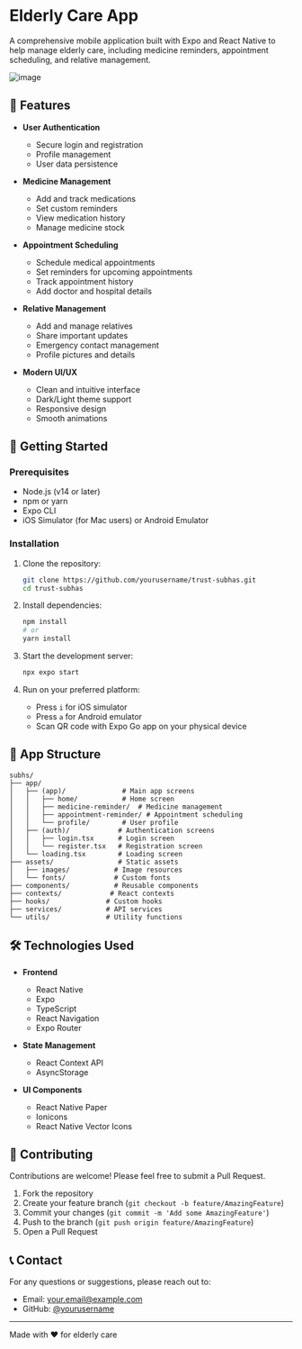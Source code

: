 # Elderly Care App

A comprehensive mobile application built with Expo and React Native to help manage elderly care, including medicine reminders, appointment scheduling, and relative management.

![image](https://github.com/user-attachments/assets/c3f17a50-611b-4935-ab04-771fe8248b44)


## 🌟 Features

- **User Authentication**
  - Secure login and registration
  - Profile management
  - User data persistence

- **Medicine Management**
  - Add and track medications
  - Set custom reminders
  - View medication history
  - Manage medicine stock

- **Appointment Scheduling**
  - Schedule medical appointments
  - Set reminders for upcoming appointments
  - Track appointment history
  - Add doctor and hospital details

- **Relative Management**
  - Add and manage relatives
  - Share important updates
  - Emergency contact management
  - Profile pictures and details

- **Modern UI/UX**
  - Clean and intuitive interface
  - Dark/Light theme support
  - Responsive design
  - Smooth animations

## 🚀 Getting Started

### Prerequisites

- Node.js (v14 or later)
- npm or yarn
- Expo CLI
- iOS Simulator (for Mac users) or Android Emulator

### Installation

1. Clone the repository:
   ```bash
   git clone https://github.com/yourusername/trust-subhas.git
   cd trust-subhas
   ```

2. Install dependencies:
   ```bash
   npm install
   # or
   yarn install
   ```

3. Start the development server:
   ```bash
   npx expo start
   ```

4. Run on your preferred platform:
   - Press `i` for iOS simulator
   - Press `a` for Android emulator
   - Scan QR code with Expo Go app on your physical device

## 📱 App Structure

```
subhs/
├── app/
│   ├── (app)/              # Main app screens
│   │   ├── home/           # Home screen
│   │   ├── medicine-reminder/  # Medicine management
│   │   ├── appointment-reminder/ # Appointment scheduling
│   │   └── profile/        # User profile
│   ├── (auth)/            # Authentication screens
│   │   ├── login.tsx      # Login screen
│   │   └── register.tsx   # Registration screen
│   └── loading.tsx        # Loading screen
├── assets/                # Static assets
│   ├── images/           # Image resources
│   └── fonts/            # Custom fonts
├── components/           # Reusable components
├── contexts/            # React contexts
├── hooks/              # Custom hooks
├── services/           # API services
└── utils/              # Utility functions
```

## 🛠️ Technologies Used

- **Frontend**
  - React Native
  - Expo
  - TypeScript
  - React Navigation
  - Expo Router

- **State Management**
  - React Context API
  - AsyncStorage

- **UI Components**
  - React Native Paper
  - Ionicons
  - React Native Vector Icons

## 🤝 Contributing

Contributions are welcome! Please feel free to submit a Pull Request.

1. Fork the repository
2. Create your feature branch (`git checkout -b feature/AmazingFeature`)
3. Commit your changes (`git commit -m 'Add some AmazingFeature'`)
4. Push to the branch (`git push origin feature/AmazingFeature`)
5. Open a Pull Request


## 📞 Contact

For any questions or suggestions, please reach out to:
- Email: your.email@example.com
- GitHub: [@yourusername](https://github.com/yourusername)

---

Made with ❤️ for elderly care
